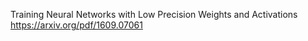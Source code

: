 Training Neural Networks with Low Precision Weights and Activations
https://arxiv.org/pdf/1609.07061